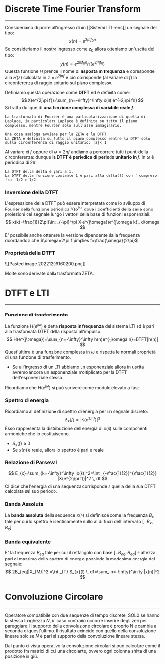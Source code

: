 # Discrete Time Fourier Transform
---
Consideriamo di porre all'ingresso di un [[Sistemi LTI -ens]] un segnale del tipo:
$$
x(n)=e^{2j\pi f_{0}n}
$$
Se consideriamo il nostro ingresso come $z_{0}$ allora otteniamo un'uscita del tipo:
$$
y(n)=e^{2\pi jf_{0}n }H(e^{2j\pi f_{0}})
$$
Questa funzione $H$ prende il nome di **risposta in frequenza** e corrisponde alla $H(z)$ calcolata in $z=e^{2j\pi f}$ e ciò corrisponde (al variare di $f$) la circonferenza di raggio unitario sul piano complesso.

Definiamo questa operazione come **DTFT** ed è definita come:
$$
X(e^{2j\pi f})=\sum_{n=-\infty}^\infty x(n) e^{-2j\pi fn}
$$
Si tratta dunque di **una funzione complessa di variabile reale $f$**.

```ad-note
La trasformata di Fourier è una particolarizzazione di quella di Laplace, in particolare Laplace è definita su tutto il piano complesso, mentre Fourier solo sull'asse immaginario.

Una cosa analoga avviene per la ZETA e la DTFT
La ZETA è definita su tutto il piano complesso mentre la DTFT solo sulla circonferenza di raggio unitario: |z|< 1
```

Al variare di $f$ oppure di $\omega=2\pi f$ andiamo a percorrere tutti i punti della circonferenza: dunque **la DTFT è periodica di periodo unitario in $f$**.
In $\omega$ è periodica di $2\pi$.

```ad-note
La DTFT della delta è pari a 1.
La DTFT della funzione costante 1 è pari alla delta(f) con f compreso fra -1/2 e 1/2
```

### Inversione della DTFT

L'espressione della DTFT può essere interpretata come lo sviluppo di Fourier della funzione periodica $X(e^{j\omega})$ dove i coefficienti della serie sono proiezioni del segnale lungo i vettori della base di funzioni esponenziali:
$$
x(k)=\frac{1}{2\pi}\int _{-\pi}^\pi X(e^{j\omega})e^{j\omega k}\, d\omega 
$$
E' possibile anche ottenere la versione dipendente dalla frequenza ricordandosi che $\omega=2\pi f \implies f=\frac{\omega}{2\pi}$

### Proprietà della DTFT

![[Pasted image 20221209160200.png]]

Molte sono derivate dalla trasformata ZETA.
# DTFT e LTI
---
### Funzione di trasferimento

La funzione $H(e^{j\omega})$ è detta **risposta in frequenza** del sistema LTI ed è pari alla trasformata DTFT della risposta all'impulso.
$$
H(e^{j\omega})=\sum_{n=-\infty}^\infty h(n)e^{-j\omega n}=DTFT[h(n)]
$$
Quest'ultima è una funzione complessa in $\omega$ e rispetta le normali proprietà di una funzione di trasferimento.
- Se all'ingresso di un LTI abbiamo un esponenziale allora in uscita avremo ancora un esponenziale moltiplicato per la DTFT dell'esponenziale stesso.

Ricordiamo che $H(e^{j\omega})$ si può scrivere come modulo elevato a fase.

### Spettro di energia

Ricordiamo al definizione di spettro di energia per un  segnale discreto:
$$
S_{x}(f)=|X(e^{2j\pi f})|^2
$$
Esso rappresenta la distribuzione dell'energia di $x(n)$ sulle componenti armoniche che lo costituiscono.
- $S_{x}(f)\geq 0$
- Se $x(n)$ è reale, allora lo spettro è pari e reale

### Relazione di Parseval
$$
E_{x}=\sum_{k=-\infty}^\infty |x(k)|^2=\int _{-\frac{1}{2}}^{\frac{1}{2}} |X(e^{2j\pi f})|^2 \, df 
$$
CI dice che l'energia di una sequenza corrisponde a quella della sua DTFT calcolata sul suo periodo.

### Banda Assoluta

La **banda assoluta** della sequence $x(n)$ si definisce come la frequenza $B_{x}$ tale per cui lo spettro è identicamente nullo al di fuori dell'intervallo $[-B_{x},B_{x}]$

### Banda equivalente

E' la frequenza $B_{eq}$ tale per cui il rettangolo con base  $[-B_{eq};B_{eq}]$ e altezza pari al massimo dello spettro di energia possiede la medesima energia del segnale:
$$
2B_{eq}|X_{M}|^2 =\int _{T} S_{x}(f) \, df=\sum_{n=-\infty}^\infty |x(n)|^2 
$$
# Convoluzione Circolare
---
Operatore compatibile con due sequenze di tempo discrete, SOLO se hanno la stessa lunghezza $N$, in caso contrario occorre inserire degli zeri per pareggiare.
Il supporto della convoluzione circolare è proprio N e cambia a seconda di quest'ultimo.
Il risultato coincide con quello della convoluzione lineare solo se $N$ è pari al supporto della convoluzione lineare stessa.

Dal punto di vista operativo la convoluzione circolari si può calcolare come il prodotto fra matrici di cui una circolante, ovvero ogni colonna shifta di una posizione in giù.